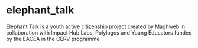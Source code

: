 # elephant_talk
Elephant Talk is a youth active citizenship project created by Maghweb in collaboration with Impact Hub Labs, Polylogos and Young Educators funded by the EACEA in the CERV programme
